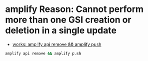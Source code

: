 # amplify Reason: Cannot perform more than one GSI creation or deletion in a single update
- [works: amplify api remove && amplify push](https://github.com/aws-amplify/amplify-cli/issues/922)
```sh
amplify api remove && amplify push
```